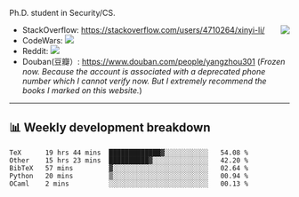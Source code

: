Ph.D. student in Security/CS.

<img align="right" src="https://github-readme-stats.vercel.app/api?username=li-xin-yi&count_private=true&show_icons=true&hide_title=true&theme=tokyonight" />

- StackOverflow: https://stackoverflow.com/users/4710264/xinyi-li/
- CodeWars: [![](https://www.codewars.com/users/xy-li/badges/micro)](https://www.codewars.com/users/xy-li/)
- Reddit: [![](https://img.shields.io/reddit/user-karma/combined/xy-li?style=social)](https://www.reddit.com/user/xy-li/)
- Douban(豆瓣）: https://www.douban.com/people/yangzhou301  (*Frozen now. Because the account is associated with a deprecated phone number which I cannot verify now. But I extremely recommend the books I marked on this website.*)

---

## 📊 Weekly development breakdown

<!--START_SECTION:waka-->
```text
TeX      19 hrs 44 mins  █████████████▓░░░░░░░░░░░   54.08 % 
Other    15 hrs 23 mins  ██████████▓░░░░░░░░░░░░░░   42.20 % 
BibTeX   57 mins         ▓░░░░░░░░░░░░░░░░░░░░░░░░   02.64 % 
Python   20 mins         ▒░░░░░░░░░░░░░░░░░░░░░░░░   00.94 % 
OCaml    2 mins          ░░░░░░░░░░░░░░░░░░░░░░░░░   00.13 % 
```
<!--END_SECTION:waka-->
